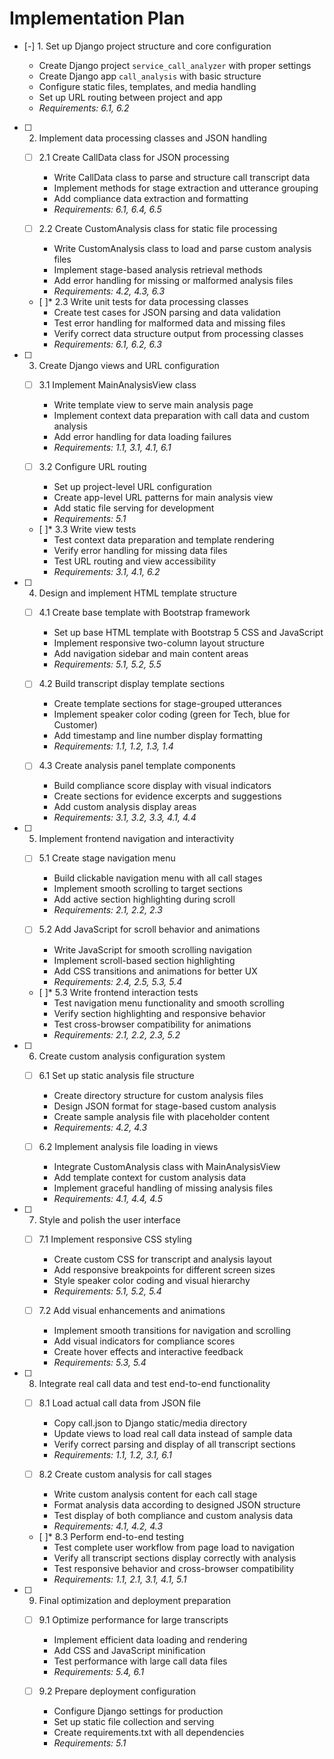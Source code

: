 # Implementation Plan

- [-] 1. Set up Django project structure and core configuration

  - Create Django project `service_call_analyzer` with proper settings
  - Create Django app `call_analysis` with basic structure
  - Configure static files, templates, and media handling
  - Set up URL routing between project and app
  - _Requirements: 6.1, 6.2_

- [ ] 2. Implement data processing classes and JSON handling
  - [ ] 2.1 Create CallData class for JSON processing
    - Write CallData class to parse and structure call transcript data
    - Implement methods for stage extraction and utterance grouping
    - Add compliance data extraction and formatting
    - _Requirements: 6.1, 6.4, 6.5_

  - [ ] 2.2 Create CustomAnalysis class for static file processing
    - Write CustomAnalysis class to load and parse custom analysis files
    - Implement stage-based analysis retrieval methods
    - Add error handling for missing or malformed analysis files
    - _Requirements: 4.2, 4.3, 6.3_

  - [ ]* 2.3 Write unit tests for data processing classes
    - Create test cases for JSON parsing and data validation
    - Test error handling for malformed data and missing files
    - Verify correct data structure output from processing classes
    - _Requirements: 6.1, 6.2, 6.3_

- [ ] 3. Create Django views and URL configuration
  - [ ] 3.1 Implement MainAnalysisView class
    - Write template view to serve main analysis page
    - Implement context data preparation with call data and custom analysis
    - Add error handling for data loading failures
    - _Requirements: 1.1, 3.1, 4.1, 6.1_

  - [ ] 3.2 Configure URL routing
    - Set up project-level URL configuration
    - Create app-level URL patterns for main analysis view
    - Add static file serving for development
    - _Requirements: 5.1_

  - [ ]* 3.3 Write view tests
    - Test context data preparation and template rendering
    - Verify error handling for missing data files
    - Test URL routing and view accessibility
    - _Requirements: 3.1, 4.1, 6.2_

- [ ] 4. Design and implement HTML template structure
  - [ ] 4.1 Create base template with Bootstrap framework
    - Set up base HTML template with Bootstrap 5 CSS and JavaScript
    - Implement responsive two-column layout structure
    - Add navigation sidebar and main content areas
    - _Requirements: 5.1, 5.2, 5.5_

  - [ ] 4.2 Build transcript display template sections
    - Create template sections for stage-grouped utterances
    - Implement speaker color coding (green for Tech, blue for Customer)
    - Add timestamp and line number display formatting
    - _Requirements: 1.1, 1.2, 1.3, 1.4_

  - [ ] 4.3 Create analysis panel template components
    - Build compliance score display with visual indicators
    - Create sections for evidence excerpts and suggestions
    - Add custom analysis display areas
    - _Requirements: 3.1, 3.2, 3.3, 4.1, 4.4_

- [ ] 5. Implement frontend navigation and interactivity
  - [ ] 5.1 Create stage navigation menu
    - Build clickable navigation menu with all call stages
    - Implement smooth scrolling to target sections
    - Add active section highlighting during scroll
    - _Requirements: 2.1, 2.2, 2.3_

  - [ ] 5.2 Add JavaScript for scroll behavior and animations
    - Write JavaScript for smooth scrolling navigation
    - Implement scroll-based section highlighting
    - Add CSS transitions and animations for better UX
    - _Requirements: 2.4, 2.5, 5.3, 5.4_

  - [ ]* 5.3 Write frontend interaction tests
    - Test navigation menu functionality and smooth scrolling
    - Verify section highlighting and responsive behavior
    - Test cross-browser compatibility for animations
    - _Requirements: 2.1, 2.2, 2.3, 5.2_

- [ ] 6. Create custom analysis configuration system
  - [ ] 6.1 Set up static analysis file structure
    - Create directory structure for custom analysis files
    - Design JSON format for stage-based custom analysis
    - Create sample analysis file with placeholder content
    - _Requirements: 4.2, 4.3_

  - [ ] 6.2 Implement analysis file loading in views
    - Integrate CustomAnalysis class with MainAnalysisView
    - Add template context for custom analysis data
    - Implement graceful handling of missing analysis files
    - _Requirements: 4.1, 4.4, 4.5_

- [ ] 7. Style and polish the user interface
  - [ ] 7.1 Implement responsive CSS styling
    - Create custom CSS for transcript and analysis layout
    - Add responsive breakpoints for different screen sizes
    - Style speaker color coding and visual hierarchy
    - _Requirements: 5.1, 5.2, 5.4_

  - [ ] 7.2 Add visual enhancements and animations
    - Implement smooth transitions for navigation and scrolling
    - Add visual indicators for compliance scores
    - Create hover effects and interactive feedback
    - _Requirements: 5.3, 5.4_

- [ ] 8. Integrate real call data and test end-to-end functionality
  - [ ] 8.1 Load actual call data from JSON file
    - Copy call.json to Django static/media directory
    - Update views to load real call data instead of sample data
    - Verify correct parsing and display of all transcript sections
    - _Requirements: 1.1, 1.2, 3.1, 6.1_

  - [ ] 8.2 Create custom analysis for call stages
    - Write custom analysis content for each call stage
    - Format analysis data according to designed JSON structure
    - Test display of both compliance and custom analysis data
    - _Requirements: 4.1, 4.2, 4.3_

  - [ ]* 8.3 Perform end-to-end testing
    - Test complete user workflow from page load to navigation
    - Verify all transcript sections display correctly with analysis
    - Test responsive behavior and cross-browser compatibility
    - _Requirements: 1.1, 2.1, 3.1, 4.1, 5.1_

- [ ] 9. Final optimization and deployment preparation
  - [ ] 9.1 Optimize performance for large transcripts
    - Implement efficient data loading and rendering
    - Add CSS and JavaScript minification
    - Test performance with large call data files
    - _Requirements: 5.4, 6.1_

  - [ ] 9.2 Prepare deployment configuration
    - Configure Django settings for production
    - Set up static file collection and serving
    - Create requirements.txt with all dependencies
    - _Requirements: 5.1_